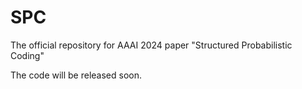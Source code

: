 # SPC
The official repository for AAAI 2024 paper "Structured Probabilistic Coding"

The code will be released soon.
